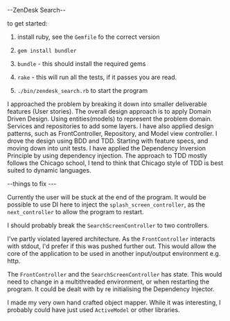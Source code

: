 --ZenDesk Search--

to get started:
1) install ruby, see the `Gemfile` fo the correct version

2) `gem install bundler`

3) `bundle` - this should install the required gems

4) `rake` - this will run all the tests, if it passes you are read.

5) `./bin/zendesk_search.rb` to start the program


I approached the problem by breaking it down into smaller deliverable features (User stories).
The overall design approach is to apply Domain Driven Design.
Using entities(models) to represent the problem domain. Services and repositories to add some layers.
I have also applied design patterns, such as FrontController, Repository, and Model view controller.
I drove the design using BDD and TDD. Starting with feature specs, and moving down into unit tests.
I have applied the Dependency Inversion Principle by using dependency injection.
The approach to TDD mostly follows the Chicago school, I tend to think that Chicago style of TDD is 
best suited to dynamic languages.


--things to fix ---

Currently the user will be stuck at the end of the program. 
It would be possible to use DI here to inject the `splash_screen_controller`, as the `next_controller` 
to allow the program to restart.


I should probably break the `SearchScreenController` to two controllers.


I've partly violated layered architecture. As the `FrontController` interacts with stdout, 
I'd prefer if this was pushed further out.
This would allow the core of the application to be used in another input/output environment e.g. http. 


The `FrontController` and the `SearchScreenController` has state. 
This would need to change in a multithreaded environment, or when restarting the program.
It could be dealt with by re initialising the Dependency Injector.


I made my very own hand crafted object mapper. 
While it was interesting, I probably could have just used `ActiveModel` or other libraries.
